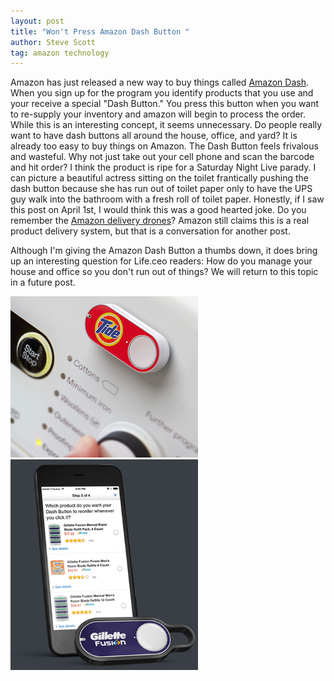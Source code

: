 ```yaml
---
layout: post
title: "Won't Press Amazon Dash Button "
author: Steve Scott
tag: amazon technology
---
```



Amazon has just released a new way to buy things called [Amazon Dash](https://www.amazon.com/oc/dash-button/).  When you sign up for the program you identify products that you use and your receive a special "Dash Button." You press this button when you want to re-supply your inventory and amazon will begin to process the order.  While this is an interesting concept, it seems unnecessary.  Do people really want to have dash buttons all around the house, office, and yard?  It is already too easy to buy things on Amazon.  The Dash Button feels frivalous and wasteful.  Why not just take out your cell phone and scan the barcode and hit order?  I think the product is ripe for a Saturday Night Live parady.  I can picture a beautiful actress sitting on the toilet frantically pushing the dash button because she has run out of toilet paper only to have the UPS guy walk into the bathroom with a fresh roll of toilet paper. Honestly, if I saw this post on April 1st, I would think this was a good hearted joke.  Do you remember the [Amazon delivery drones](http://www.amazon.com/b?node=8037720011)?  Amazon still claims this is a real product delivery system, but that is a conversation for another post.  

Although I'm giving the Amazon Dash Button a thumbs down, it does bring up an interesting question for Life.ceo readers:  How do you manage your house and office so you don't run out of things?  We will return to this topic in a future post.

<div class="col-xs-12">
<div class="col-xs-6">
<img src="/assets/img/amazon-dash2.png" class="img-responsive" alt="Responsive image" width="300px">
  </div>

  <div class="col-xs-6">
<img src="/assets/img/amazon-dash.png" class="img-responsive" alt="Responsive image" width="300px">
  </div>




  </div>



	